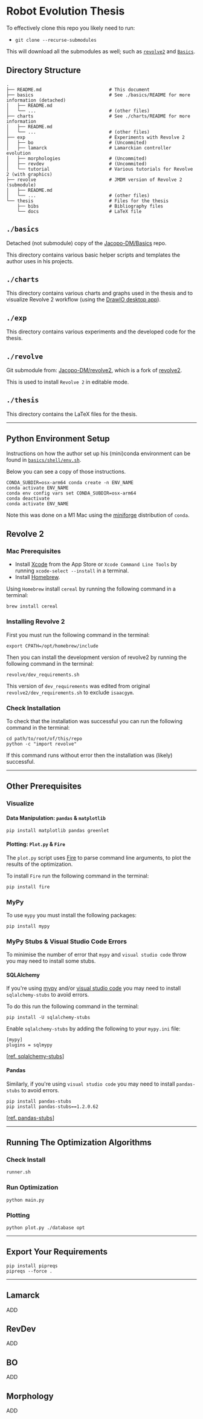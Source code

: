 
# Robot Evolution Thesis

To effectively clone this repo you likely need to run:
 
* `git clone --recurse-submodules`

This will download all the submodules as well; such as [`revolve2`](https://github.com/Jacopo-DM/revolve2) and [`Basics`](https://github.com/Jacopo-DM/Basics/tree/revolve2).


## Directory Structure

```
.
├── README.md                         # This document
├── basics                            # See ./basics/README for more information (detached)
│   ├── README.md 
│   └── ...                           # (other files)
├── charts                            # See ./charts/README for more information
│   ├── README.md 
│   └── ...                           # (other files)
├── exp                               # Experiments with Revolve 2
│   ├── bo                            # (Uncommited)
│   ├── lamarck                       # Lamarckian controller evolution
│   ├── morphologies                  # (Uncommited)
│   ├── revdev                        # (Uncommited)
│   └── tutorial                      # Various tutorials for Revolve 2 (with graphics)
├── revolve                           # JMDM version of Revolve 2 (submodule)
│   ├── README.md
│   └── ...                           # (other files) 
└── thesis                            # Files for the thesis
    ├── bibs                          # Bibliography files
    └── docs                          # LaTeX file
```


## `./basics`

Detached (not submodule) copy of the [Jacopo-DM/Basics](https://github.com/Jacopo-DM/Basics) repo.

This directory contains various basic helper scripts and templates the author uses in his projects.

## `./charts`

This directory contains various charts and graphs used in the thesis and to visualize Revolve 2 workflow (using the [DrawIO desktop app](https://www.diagrams.net/blog/move-diagrams-net)).

## `./exp`

This directory contains various experiments and the developed code for the thesis.

## `./revolve`

Git submodule from: [Jacopo-DM/revolve2](https://github.com/Jacopo-DM/revolve2), which is a fork of [revolve2](https://github.com/ci-group/revolve2).

This is used to install `Revolve 2` in editable mode.

## `./thesis`

This directory contains the LaTeX files for the thesis.

--- 

## Python Environment Setup

Instructions on how the author set up his (mini)conda environment can be found in [`basics/shell/env.sh`](https://github.com/Jacopo-DM/Basics/blob/revolve2/utils/env.sh). 


Below you can see a copy of those instructions.
```
CONDA_SUBDIR=osx-arm64 conda create -n ENV_NAME
conda activate ENV_NAME
conda env config vars set CONDA_SUBDIR=osx-arm64
conda deactivate
conda activate ENV_NAME
```

Note this was done on a M1 Mac using the [miniforge](https://github.com/conda-forge/miniforge) distribution of `conda`.

## Revolve 2

### Mac Prerequisites

* Install [Xcode](https://developer.apple.com/xcode/) from the App Store or `Xcode Command Line Tools` by running `xcode-select --install` in a terminal.
* Install [Homebrew](https://brew.sh/).

Using `Homebrew` install `cereal` by running the following command in a terminal:

```
brew install cereal
```

### Installing Revolve 2

First you must run the following command in the terminal:

```
export CPATH=/opt/homebrew/include
```
  
Then you can install the development version of revolve2 by running the following command in the terminal:

```
revolve/dev_requirements.sh
``` 
  
This version of `dev_requirements` was edited from original `revolve2/dev_requirements.sh` to exclude `isaacgym`. 

### Check Installation 

To check that the installation was successful you can run the following command in the terminal:

```
cd path/to/root/of/this/repo
python -c "import revolve"
```

If this command runs without error then the installation was (likely) successful.

---

## Other Prerequisites

### Visualize


#### Data Manipulation: `pandas` & `matplotlib`

```
pip install matplotlib pandas greenlet
```

#### Plotting: `Plot.py` & `Fire`

The `plot.py` script uses [Fire](https://github.com/google/python-fire) to parse command line arguments, to plot the results of the optimization.

To install `Fire` run the following command in the terminal:

```
pip install fire
```

### MyPy

To use `mypy` you must install the following packages:

```
pip install mypy
```

### MyPy Stubs & Visual Studio Code Errors

To minimise the number of error that `mypy` and `visual studio code` throw you may need to install some stubs.

#### SQLAlchemy

If you're using [mypy](https://mypy-lang.org/) and/or [visual studio code](https://code.visualstudio.com/) you may need to install `sqlalchemy-stubs` to avoid errors.

To do this run the following command in the terminal:

```
pip install -U sqlalchemy-stubs
```

Enable `sqlalchemy-stubs` by adding the following to your `mypy.ini` file:

```
[mypy]
plugins = sqlmypy
```

[[ref. sqlalchemy-stubs](https://github.com/dropbox/sqlalchemy-stubs)]

#### Pandas

Similarly, if you're using `visual studio code` you may need to install `pandas-stubs` to avoid errors.

```
pip install pandas-stubs
pip install pandas-stubs==1.2.0.62 
```

[[ref. pandas-stubs](https://github.com/VirtusLab/pandas-stubs)]

---

## Running The Optimization Algorithms

### Check Install

```
runner.sh
```

### Run Optimization

```
python main.py
```

### Plotting 


```
python plot.py ./database opt
```

---

## Export Your Requirements

```
pip install pipreqs
pipreqs --force .
```

---

## Lamarck 

ADD

## RevDev

ADD

## BO

ADD

## Morphology

ADD